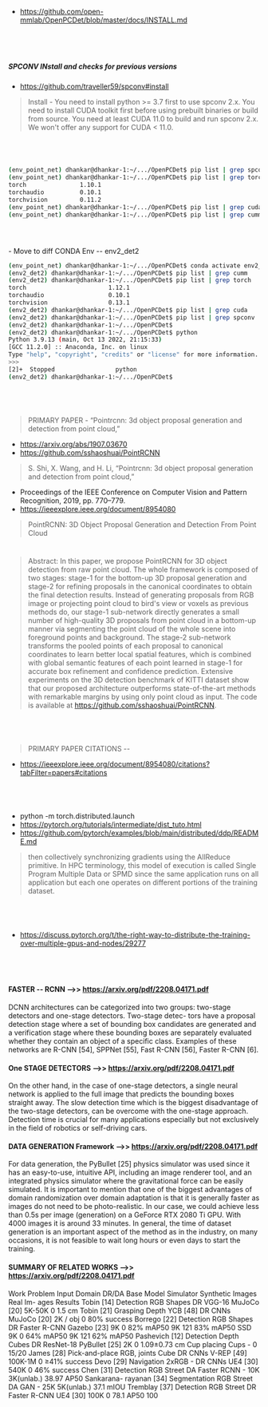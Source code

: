 

- https://github.com/open-mmlab/OpenPCDet/blob/master/docs/INSTALL.md

#
<br>

##### SPCONV INstall and checks for previous versions 

- https://github.com/traveller59/spconv#install

> Install - You need to install python >= 3.7 first to use spconv 2.x.
You need to install CUDA toolkit first before using prebuilt binaries or build from source.
You need at least CUDA 11.0 to build and run spconv 2.x. We won't offer any support for CUDA < 11.0.

#
<br>

```bash
(env_point_net) dhankar@dhankar-1:~/.../OpenPCDet$ pip list | grep spconv
(env_point_net) dhankar@dhankar-1:~/.../OpenPCDet$ pip list | grep torch
torch               1.10.1
torchaudio          0.10.1
torchvision         0.11.2
(env_point_net) dhankar@dhankar-1:~/.../OpenPCDet$ pip list | grep cuda
(env_point_net) dhankar@dhankar-1:~/.../OpenPCDet$ pip list | grep cumm
```
#
<br>
- Move to diff CONDA Env -- env2_det2

```bash
(env_point_net) dhankar@dhankar-1:~/.../OpenPCDet$ conda activate env2_det2
(env2_det2) dhankar@dhankar-1:~/.../OpenPCDet$ pip list | grep cumm
(env2_det2) dhankar@dhankar-1:~/.../OpenPCDet$ pip list | grep torch
torch                       1.12.1
torchaudio                  0.10.1
torchvision                 0.13.1
(env2_det2) dhankar@dhankar-1:~/.../OpenPCDet$ pip list | grep cuda
(env2_det2) dhankar@dhankar-1:~/.../OpenPCDet$ pip list | grep spconv
(env2_det2) dhankar@dhankar-1:~/.../OpenPCDet$ 
(env2_det2) dhankar@dhankar-1:~/.../OpenPCDet$ python
Python 3.9.13 (main, Oct 13 2022, 21:15:33) 
[GCC 11.2.0] :: Anaconda, Inc. on linux
Type "help", "copyright", "credits" or "license" for more information.
>>> 
[2]+  Stopped                 python
(env2_det2) dhankar@dhankar-1:~/.../OpenPCDet$ 

```



#
<br>

> PRIMARY PAPER - “Pointrcnn: 3d object proposal generation
and detection from point cloud,”

- https://arxiv.org/abs/1907.03670
- https://github.com/sshaoshuai/PointRCNN


> S. Shi, X. Wang, and H. Li, “Pointrcnn: 3d object proposal generation
and detection from point cloud,”
- Proceedings of the IEEE Conference on Computer Vision and Pattern Recognition, 2019, pp. 770–779.
- https://ieeexplore.ieee.org/document/8954080
> PointRCNN: 3D Object Proposal Generation and Detection From Point Cloud
#
> Abstract:
In this paper, we propose PointRCNN for 3D object detection from raw point cloud. The whole framework is composed of two stages: stage-1 for the bottom-up 3D proposal generation and stage-2 for refining proposals in the canonical coordinates to obtain the final detection results. Instead of generating proposals from RGB image or projecting point cloud to bird's view or voxels as previous methods do, our stage-1 sub-network directly generates a small number of high-quality 3D proposals from point cloud in a bottom-up manner via segmenting the point cloud of the whole scene into foreground points and background. The stage-2 sub-network transforms the pooled points of each proposal to canonical coordinates to learn better local spatial features, which is combined with global semantic features of each point learned in stage-1 for accurate box refinement and confidence prediction. Extensive experiments on the 3D detection benchmark of KITTI dataset show that our proposed architecture outperforms state-of-the-art methods with remarkable margins by using only point cloud as input. The code is available at https://github.com/sshaoshuai/PointRCNN.

#
<br>

> PRIMARY PAPER CITATIONS -- 
- https://ieeexplore.ieee.org/document/8954080/citations?tabFilter=papers#citations




#
<br>


- python -m torch.distributed.launch 
- https://pytorch.org/tutorials/intermediate/dist_tuto.html
- https://github.com/pytorch/examples/blob/main/distributed/ddp/README.md

> then collectively synchronizing gradients using the AllReduce primitive. In HPC terminology, this model of execution is called Single Program Multiple Data or SPMD since the same application runs on all application but each one operates on different portions of the training dataset.

#
<br>

- https://discuss.pytorch.org/t/the-right-way-to-distribute-the-training-over-multiple-gpus-and-nodes/29277


#
<br>

#### FASTER -- RCNN -->> https://arxiv.org/pdf/2208.04171.pdf
DCNN architectures can be categorized into two groups:
two-stage detectors and one-stage detectors. Two-stage detec-
tors have a proposal detection stage where a set of bounding
box candidates are generated and a verification stage where
these bounding boxes are separately evaluated whether they
contain an object of a specific class. Examples of these
networks are R-CNN [54], SPPNet [55], Fast R-CNN [56],
Faster R-CNN [6].

#### One STAGE DETECTORS -->> https://arxiv.org/pdf/2208.04171.pdf
On the other hand, in the case of one-stage detectors, a
single neural network is applied to the full image that predicts
the bounding boxes straight away. The slow detection time
which is the biggest disadvantage of the two-stage detectors,
can be overcome with the one-stage approach. Detection time
is crucial for many applications especially but not exclusively
in the field of robotics or self-driving cars. 


#### DATA GENERATION Framework -->> https://arxiv.org/pdf/2208.04171.pdf
For data generation, the PyBullet [25] physics simulator was
used since it has an easy-to-use, intuitive API, including an
image renderer tool, and an integrated physics simulator where
the gravitational force can be easily simulated. It is important
to mention that one of the biggest advantages of domain
randomization over domain adaptation is that it is generally
faster as images do not need to be photo-realistic. In our case,
we could achieve less than 0.5s per image (generation) on a
GeForce RTX 2080 Ti GPU. With 4000 images it is around
33 minutes. In general, the time of dataset generation is an
important aspect of the method as in the industry, on many
occasions, it is not feasible to wait long hours or even days
to start the training.


#### SUMMARY OF RELATED WORKS -->> https://arxiv.org/pdf/2208.04171.pdf
Work Problem Input Domain DR/DA Base Model Simulator Synthetic
Images
Real Im-
ages
Results
Tobin [14] Detection RGB Shapes DR VGG-16 MuJoCo [20] 5K-50K 0 1.5 cm
Tobin [21] Grasping Depth YCB [48] DR CNNs MuJoCo [20] 2K / obj 0 80% success
Borrego [22] Detection RGB Shapes DR Faster R-CNN Gazebo [23] 9K 0 82% mAP50
9K 121 83% mAP50
SSD 9K 0 64% mAP50
9K 121 62% mAP50
Pashevich [12] Detection Depth Cubes DR ResNet-18 PyBullet [25] 2K 0 1.09±0.73 cm
Cup placing Cups - 0 15/20
James [28] Pick-and-place RGB,
joints
Cube DR CNNs V-REP [49] 100K-1M 0 ≥41% success
Devo [29] Navigation 2xRGB - DR CNNs UE4 [30] 540K 0 46% success
Chen [31] Detection RGB Street DA Faster RCNN - 10K 3K(unlab.) 38.97 AP50
Sankarana-
rayanan [34]
Segmentation RGB Street DA GAN - 25K 5K(unlab.) 37.1 mIOU
Tremblay [37] Detection RGB Street DR Faster R-CNN UE4 [30] 100K 0 78.1 AP50
100
